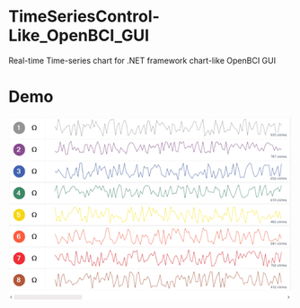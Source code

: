 # TimeSeriesControl-Like_OpenBCI_GUI
Real-time Time-series chart for .NET framework chart-like OpenBCI GUI

# Demo
<img src="https://github.com/Dhanabhon/TimeSeriesControl-Like_OpenBCI_GUI/blob/master/time-series-demo.gif"/>
